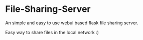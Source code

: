 # File-Sharing-Server

An simple and easy to use webui based flask file sharing server.

Easy way to share files in the local network :)
